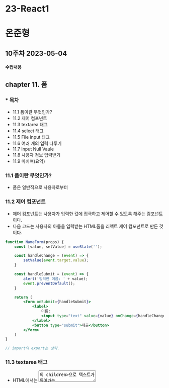 # 23-React1
# 온준형
## 10주차 2023-05-04  
#### 수업내용  

## chapter 11. 폼  

### * 목차
* 11.1 폼이란 무엇인가?  
* 11.2 제어 컴포넌트  
* 11.3 textarea 태그  
* 11.4 select 태그    
* 11.5 File input 태크    
* 11.6 여러 개의 입력 다루기  
* 11.7 Input Null Vaule  
* 11.8 사용자 정보 입력받기  
* 11.9 마치며(요약)  


### 11.1 폼이란 무엇인가?  
* 폼은 일반적으로 사용자로부터 

### 11.2 제어 컴포넌트  
* 제어 컴포넌트는 사용자가 입력한 값에 접극하고 제어할 수 있도록 해주는 컴포넌트이다.  
* 다음 코드는 사용자의 아름을 입력받는 HTML폼을 리액트 제어 컴포넌트로 만든 것이다.  

```jsx
function NameForm(props) {
    const [value, setValue] = useState('');

    const handleChange = (event) => {
        setValue(event.target.value);
    }

    const handleSubmit = (event) => {
        alert('입력한 이름: ' + value);
        event.preventDefault();
    }

    return (
        <form onSubmit={handleSubmit}>
            <label>
                이름:
                <input type="text" value={value} onChange={handleChange} />
            </label>
            <button type="submit">제출</button>
        </form>
    )
}

// import와 export는 생략.
```  

### 11.3 textarea 태그  
* HTML에서는 <textarea>의 children>으로 텍스트가 들어가는 형태이다.  
```html
<textarea>
    안녕하세요, 여기에 이렇게 텍스트가 들어가게 됩니다.    
</textarea>   
```  

* 리액트에서는 state를 통해 태그의 value라는 attribute를 변경하여 텍스트를 표시한다.
```jsx
function RequestForm(props) {
    const [value, setValue] = useState('요청사항을 입력하세요.');

    const handleChange = (event) => {
        setValue(event.target.value);
    }

    const handleSubmit = (event) => {
        alert('입력한 요청사항: ' + value);
        event.preventDefault();
    }

    return (
        <form onSubmit={handleSubmit}>
            <label>
                요청사항:
                <textarea value ={value} onChange={handleChange} />
            </label>
            <button type="submit">제출</button>
        </form>
    )
}
    
// import와 export는 생략.    
```  
    
### 11.4 select 태그      
* select태그도 textarea와 동일하다.
* 아래 HTML과 jsx의 2개 코드를 참고.    
```html
<select>
    <option value="apple">사과</option>
    <option value="banana">바나나</option>
    <option selected value="grape">포도</option>
    <option value="watermelon">수박</option>
</select>    
```
    
```jsx
function FruitSelect(props) {
    const [value, setValue] = useState('grape');

    const handleChange = (event) => {
        setValue(event.target.value);
    }

    const handleSubmit = (event) => {
        alert('선택한 과일: ' + value);
        event.preventDefault();
    }

    return (
        <form onSubmit={handleSubmit}>
            <label>
                과일을 선택하세요:
                <select value = {value} onChange={handleChange}>
                    <option value="apple">사과</option>
                    <option value="banana">바나나</option>
                    <option selected value="grape">포도</option>
                    <option value="watermelon">수박</option>
                </select>
            </label>
            <button type="submit">제출</button>
        </form>
    )
}
    
// import와 export는 생략.      
```
    
    
### 11.5 File input 태그  
* File input 태그는 그 값이 읽기 전용이기 때문에 리액트에서는 비제어 컴포넌트가 된다.  
    
### 11.6 여러 개의 입력 다루기    
```jsx
function Reservation(props) {
    const [handBreakfast, setHaveBreakfast] = useState('true');
    const [numberOfGuest, setNumberOfGuest] = useState('2');

    const handleSubmit = (event) => {
        alert('아침식사 여부:  ${haveBreakfast}, 방문객 수:${numberOfGuest}');
        event.preventDefault();
    }

    return (
        <form onSubmit={handleSubmit}>
            <label>
                아침식사 여부:
                <input type="checkbox"
                checked = {handBreakfast}
                onChange={(event) => {
                    setHaveBreakfast(event.target.checked)
                }} />
            </label>
            <br />
            <label>
                방문객 수:
                <input type="number"
                value = {numberOfGuest}
                onChange={(event) => {
                    setNumberOfGuest(event.target.checked)
                }} />
            </label>
            <button type="submit">제출</button>
        </form>
    )
}
    
// import와 export는 생략.       
```     
#### SignUp.jsx 코드  
```jsx
import React, { useState } from "react";

function SignUp(props) {
    const [name, setName] = useState("");
    const [gender, setGender] = useState("남자");

    const handleChangeName = (event) => {
        setName(event.target.value);
    };

    const handleChangeGender = (event) => {
        setGender(event.target.value);
    };

    const handleSubmit = (event) => {
        alert(`이름: ${name}, 성별: ${gender}`);
        event.preventDefault();
    };

    return (
        <form onSubmit={handleSubmit}>
            <label>
                이름:
                <input type="text" value={name} onChange={handleChangeName} />
            </label>
            <br />
            <label>
                성별:
                <select value={gender} onChange={handleChangeGender}>
                    <option value="남자">남자</option>
                    <option value="여자">여자</option>
                </select>
            </label>
            <button type="submit">제출</button>
        </form>
    );
}

export default SignUp;    
```
#### index.js 수정  
```js
import React from 'react';
import ReactDOM from 'react-dom/client';
import './index.css';
import App from './App';
import reportWebVitals from './reportWebVitals';

import Library from './chapter_03/Library';
import Clock from './chapter04/clock';
import CommentList from './chapter_05/CommentList';
import Accommodate from './chapter_07/Accommodate';
import ConfirmButton from './chapter_08/ConfirmButton';
import LandingPage from './chapter_09/LandingPage';
import Toolbar from './chapter_09/Toolbar';
import AttendanceBook from './chapter_10/AttendanceBook';
import SignUp from './chapter_11/SignUp';

  const root = ReactDOM.createRoot(document.getElementById('root'));
  root.render(
    <React.StrictMode>
      {/* <Clock /> */}
      {/*<CommentList> */}
      {/* <Notification /> */}
      {/* <Accommodate /> */}
      {/* <ConfirmButton /> */}
      {/* <Toolbar /> */}
      {/* <LandingPage /> */}
      {/* <AttendanceBook/> */}
      <SignUp />                    // 수정 위치
    </React.StrictMode>,
    // document.getElementById('root')
  );    
```    
### 11.7 Input Null Vaule  
    
### 11.8 사용자 정보 입력받기  
    

## chapter 10. 리스트와 키  

### * 목차
* 10.1 리스트와 키란 무엇인가?  
* 10.2 여러 개의 컴포넌트 렌더링하기  
* 10.3 클릭 이벤트 처리하기  
* 10.4 리스트와 키란 무엇인가?  
* 10.5 출력부 출력하기  
* 10.6 마치며(요약)  


### 10.1 키란 무엇인가?   
* 리스트는 자바스크립트의 변수나 객체를 하나의 변수로 묶어 놓은 배열과 같은 것이다.  
* 키는 각 객체나 아이템을 구분할 수 있는 고유한 값을 의미한다.  
* 리액트에서는 배열과키를 사용하는 반복되는 다수의 엘리먼트를 쉽게 렌더링할 수 있다.  

### 10.2  컴포넌트 렌더링하기  
* 예시로 Airbnb의 화면처럼 같은 컴포넌트를 화면에 반복적으로 나타내야 할 경우 배열에 들어있는 엘리먼트를 map()함수를 이용하여 렌더링한다.  

* 다음은 numbers 배열에 들어있는 각각의 요소를 map()을 이용하여 하나씩 추출하여, 2를 곱한 후 doubled라는 배열에 다시 넣는 코드이다.  
```jsx
const doubled = numbers.map((number) => number = 2);
```  
* 밑의 코드는 리액트에서 map()함수를 사용한 예제이다.  
```jsx
const numbers = [1, 2, 3, 4, 5];
const listItems = numbers.map((number) => 
    <li>{number}</li>
);
```  

* 이 코드는 numbers의 요소에 2를 곱하는 대신 <li> 태그를 결합해서 리턴하고 있다.
* 리턴된 listLtems는 <ul>태그와 결합하여 렌더링된다.  

```jsx
ReactDOM.render(
  <ul>
      <li>{1}</li>
      <li>{2}</li>
      <li>{3}</li>
      <li>{4}</li>
      <li>{5}</li>
  </ul>
  document.getElementById('root')    
);
```  

10.3 기본적인 리스트 컴포넌트

```jsx
import React from "react";

function NumberList(props) {
    const { numbers } = props;

    const listItem = numbers.map((number) =>
        <li>{number}</li>)
    };

    return (
        <ul>{listItems}</ul>
    )
}

const numbers = [1, 2, 3, 4, 5];
ReactDOM.render(
    <NumberList numbers = {numbers} />,
    document.getElementById('root')
);    

// import와 export는 생략.
```    

* 이 코드를 실행하면 "리스트 아이템에 무조건 키가 있어야 한다"는 경고 문구가 나온다.  
* 경고 문구가 나오는 이유는 각각의 아이템에 key props가 없기 때문이다.  

### 10.4 리스트의 키에 대해 알아보기
* 리스트에서의 키는 "리슽에서 아이템을 구별하기 위한 고유한 문자열"이다.  
* 이 키는 리스트에서 어떤 아이템이 변경, 추가 또는 제거되었는지 구분하기 위해 사용한다.  
* 키는 같은 리스트에 있는 엘리먼트 사이에서만 고유한 값이면 된다.


### 10.5 출석부 출력하기(실습)  
* src/chapter_10 폴더를 만든다.
* AttendanceBook.jsx라는 이름의 함수형 컴포넌트를 만든다.  
* 앱을 실행하여 정상 종작을 확인한다.  
* 오류 메시지를 확인하고 나서 앞서 확인핸 key props에 관한 오류이다.  
* 다음과 같은 각 학생 객체에 고유한 값을 가진 id를 추가해주고, map()함수의 엘리먼트에 key={student.id}를 넣어준다.  

#### 아래 코드는 키값으로 숫자의 값을 사용한 것이다.(키 값이 중복되기 때문에 경고 메시지가 출력된다.)
```jsx
const numbers = [1, 2, 3, 4, 5];
const listItems = numbers.map((number) => 
    <li key = {number.toString()}>
    {number}
    </li>
    );
```  

#### 키 값으로 id를 사용하는 방식도 있다
* id의 의미 자체가 고유한 값이라 키 값으로 사용하기에 적합하다.
```jsx
const todoItems = todos.map((todo) =>
    <li key={todo.id}>
        {todo.text}
    </li>
);
```

#### AttendanceBook.jsx 코드    
```jsx
import React from "react";

const students = [
    {
        id: 1,
        name: "Inje",
    },
    {
        id: 2,
        name: "Steve",
    },
    {
        id: 3,
        name: "Bill",
    },
    {
        id: 4,
        name: "Jeff",
    },
];

function AttendanceBook(props) {
    return (
        <ul>
            {students.map((student, index) => {
                return <li key={student.id}>{student.name}</li>;
            })}
        </ul>
    );
}

export default AttendanceBook;    
```  
        
#### index.js 수정
```js
import React from 'react';
import ReactDOM from 'react-dom/client';
import './index.css';
import App from './App';
import reportWebVitals from './reportWebVitals';

import Library from './chapter_03/Library';
import Clock from './chapter04/clock';
import CommentList from './chapter_05/CommentList';
import Accommodate from './chapter_07/Accommodate';
import ConfirmButton from './chapter_08/ConfirmButton';

setInterval(() => {
  const root = ReactDOM.createRoot(document.getElementById('root'));
  root.render(
    <React.StrictMode>
      {/* <Clock /> */}
      {/*<CommentList> */}
      {/* <Notification /> */}
      {/* <Accommodate /> */}
      {/*<ConfirmButton /> */}
      <AttendanceBook>    // 수정 위치
    </React.StrictMode>,
    document.getElementById('root')
  );
}, 1000);       
```     
        
### 10.6 마치며(요약)  

#### * 리스트    
##### * 같은 아이템을 순서대로 모아놓은 것  

#### * 키  
##### * 각 객체나 아이템을 구분할 수 있는 고유한 값  

#### * 여러 개의 컴포넌트 렌더링  
##### 자바스크립트 배열의 map() 함수를 사용  
    ■ 배열에 들어있는 각 변수에 어떤 처리를 한 뒤 결과(엘리먼트)를 배열로 만들어서 리턴함  
    ■ map() 함수 안에 있는 엘리먼트는 꼭 키가 필요함  

#### 리스트와 키  
##### 리스트에서 아이템을 구분하기 위한 고유한 문자열  
##### 리스트에서 어떤 아이템을 변경, 추가 또는 제거되었는지 구분하기 위해 사용  
##### 리액트에서는 키의 값은 같은 리스트에 있는 엘리먼트 사이에서만 고유한 값이면 됨  

#### 다양한 키값의 사용법  
##### 숫자 값을 사용  
    ■ 배열에 중복된 숫자가 들어있다면 키값도 중복되기 때문에 고유해야 한다는 키값의 조건이 충족되지 않음  
    
##### id를 사용
    ■ id의 의미 자체가 고유한 값이므로 키값으로 사용하기 적합함  
    ■ id가 있는 경우에는 보통 id 값을 키값으로 사용  

##### 인덱스를 사용  
    ■ 배열에서 아이템의 순서가 바뀔 수 있는 경우에는 키값으로 인덱스를 사용하는 것을 권장하지 않음  
    ■ 리액트에서는 키를 명시적으로 넣어 주지 않으면 기본적으로 이 인덱스 값을 키값으로 사용
    
## 9주차 2023-04-27  
#### 수업내용  

## chapter 8. 이벤트 핸들링  

### * 목차
* 8.1 이벤트 처리하기  
* 8.2 Arguments 전달하기  
* 8.3 클릭 이벤트 처리하기  
* 8.4 마치며(요약)  

### 8.1 이벤트 처리하기  

* DOM에서 클릭 이벤트를 처리하는 예제 코드.
```jsx
<button onClick="activate()">
    Activate
</button>  
```  

* React에서 클릭 이벤트 처리하는 예제 코드.
```jsx
<button onClick={activate}>
    Activate
</button>    
```  

### * 둘의 차이점은?  
#### 1) 이벤트 이름이 onclick에서 onClick으로 변경.(Camel case)
#### 2) 전달하려는 함수는 문자열에서 함수 그대로 전달.  

* 이벤트가 발생했을 때 해당 이벤트를 처리하는 함수를 "이벤트 핸들러(Event Handler)"라고 한다.  
* 또는 이벤트가 발생하는 것을 계속 듣고 있다는 의미로 "이벤트 리스너(Event Listener)"라고 부르기도 한다.  

* <b>이벤트 핸들러 추가하는 방법은?</b>  
  
* 버튼은 클릭하면 이벤트 핸들러 함수인 handleClick()함수를 호출하도록 되어있다.  
* bind를 사용하지 않으면 this.handleClick은 글로벌 스코프에서 호출되며, undefined으로 사용할 수 없기 때문이다.  
* bind를 사용하지 않으려면 화살표 함수를 사용하는 방법도 있다.  
* 화살표 함수를 쓸 때는 몇 가지 제한점이 있고 모든 상황에 사용할 수는 없다.
 
#### * 하지만 클래스 컴포넌트는 이제 거의 사용하지 않기 때문에 참고만 하면 된다.

```jsx
class Toggle extends React.Component {
    constructor(props) {
        super(props);

        this.state = {isToggleOn: true};
        // callback에서 'this'를 사용하기 위해서는 바인딩을 필수적으로 해줘야 한다.
        this.handleClick = this.handleClick.bind(this);
    }

    handleClick() {
        this.setState(prevState => ({
            isToggleOn: !prevState.isToggleOn
        }));
    }

    render() {
        return (
            <button onClick={this.handleClick}>
            {this.state.isToggleOn ? '켜짐' : '꺼짐'} // 삼항 연산자를 사용한다.
            </button>
        );
    }
}

// import와 export는 생략.
```  

* 클래스형을 함수형으로 바꾸면 다음 코드와 같다.  
* 함수형에서 이벤트 핸들러를 정의하는 방법은 두 가지인데 두 번째 방법을 많이 사용한다.  
* 함수형에서는 this를 사용하지 않고, onClick에서 바로 HandleClick을 넘기면 된다.  
```jsx
import { useState } from "react";

function Toggle(props) {
    const [isToggleOn, setIsToggleOn] = useState(true);

    // 방법 1. 함수 안에 함수로 정의
    function handleClick() {
        setIsToggleOn((isToggleOn) => !isToggleOn);
    }

    // 방법 2. arrow function을 사용하여 정의
    const handleClick = () => { //const handleClick은 객체를 저장하는 곳
        setIsToggleOn((isToggleOn) => !isToggleOn);
    }

    return (
        <button onClick={handleClick}>
            {isToggleOn ? '켜짐' : '꺼짐'} // 삼항 연산자를 사용한다.
        </button>
    );        
}

// import와 export는 생략.
```  

### 8.2 Argunments 전달하기    
* case를 쓸 때는 카멜 케이스를 많이 쓰기도 하고 스네이크 case는 언더바를 사용하고, 캐밥 case는 하이픈(-)을 사용한다.  

* 함수를 전달할 때는 파라미터(Parameter) 혹은 매개변수, 함수를 사용할 때는 <b>Argument 혹은 인자</b>라고 부른다.   
* 이벤트 핸들러에 매개변수를 전달해야 하는 경우도 많다.  

```
function foobar(x, y) { 괄호 안에 들어가는 x, y(것)를 매개변수 혹은 파라미터라고 부른다. }
```  

```jsx
<button onClick={(Event) => this.deleteItem(id, event)}>삭제하기</button>
<button onClick={this.deleteItem.bind(this, id)}>삭제하기</button>
// 이벤트를 나타낼 때는 (event)를 사용하거나 (e)중 아무거나 사용한다.  
// 하지만 키워드를 사용하면 불편하기도 하고 안 좋기 때문에 지양한다.  
```
* 위의 코드는 모두 동일한 역할을 하지만 첫 번째는 화살표 함수를, 두 번째는 bind를 사용했다.  
* event라는 매개변수는 리액트의 이벤트 객체를 의미한다.  
* 두 방법 모두 첫 번째 매개변수는 id이고 두 번째 매개변수로 event가 전달된다.  
* 첫 번째 코드는 명시적으로 event를 매개변수로 넣어주었고,  두 번째 코드는 id 이후 두 번째 매개변수로 event가 자동 전달된다.  
(이 방법은 클래스 형에서 사용하는 방법이다.)  

* 함수형 컴포넌트에서 이벤트 핸들러에 매개변수를 전달할 때는 아래 코드와 같이 쓴다.
``` jsx
function MyButton(props) {
    const handleDelete = (id, event) => {
        console.log(id, event.target);
    };

    return (
        <button onClick={(event) => handleDelete(1, event)}>삭제하기</button>
    );
}
```

### 8.3 클릭 이벤트 처리하기 (실습)
1. ConfirmButton 컴포넌트 만들기.  
2. 클래스 필드 문법 하기.  
3. 함수 컴포넌트로 변경하기.  

#### * ConfirmButton 컴포넌트 만들기.  
```jsx
import React, { useState } from "react";

function ConfirmButton(props) {
    const [isConfirmed, setIsConfirmed] = useState(false);

    const handleConfirm = () => {
        setIsConfirmed((prevIsConfirmed) => !prevIsConfirmed);
    };

    return (
        <button onClick={handleConfirm} disabled={isConfirmed}>
            {isConfirmed ? "확인됨" : "확인하기"}  //삼항 연산자를 사용함
        </button>
    );
}

export default ConfirmButton;
```  
  
#### * ConfirmButton index.js 코드 수정하기
```js
import React from 'react';
import ReactDOM from 'react-dom/client';
import './index.css';
import App from './App';
import reportWebVitals from './reportWebVitals';

import Library from './chapter_03/Library';
import Clock from './chapter04/clock';
import CommentList from './chapter_05/CommentList';
import Accommodate from './chapter_07/Accommodate';
import ConfirmButton from './chapter_08/ConfirmButton';

setInterval(() => {
  const root = ReactDOM.createRoot(document.getElementById('root'));
  root.render(
    <React.StrictMode>
      {/* <Clock /> */}
      {/*<CommentList> */}
      {/* <Notification /> */}
      {/* <Accommodate /> */}
      <ConfirmButton />            // 수정 위치
    </React.StrictMode>,
    document.getElementById('root')
  );
}, 1000);
```

### 8.4 요약  

#### * 이벤트란?  
* 사용자가 버튼을 클릭하는 등의 사건을 의미  

#### * 이벤트 처리하기  
##### * DOM의 이벤트  
* 이벤트의 이름을 모두 소문자로 표기  
* 이벤트를 처리할 함수를 문자열로 전달   
##### * 리액트의 이벤트  
* 이벤트의 이름을 모두 카멜 표기법로 표기  
* 이벤트를 처리할 함수를 문자열로 전달  
##### * 이벤트 핸들러  
* 이벤트가 발생했을 때 해당 이벤트를 처리하는 함수  
* 이벤트 리스너라고 부르기도 함  
* 클래스 컴포넌트  
    ■ 클래스의 함수로 정의하고 생성자에서 바인딩해서 사용  
    ■ 클래스 필드 문법도 사용 가능  
* 함수 컴포넌트  
    ■ 함수 안에 함수로 정의하거나 arrow function을 사용하여 정의  

## chapter.9 조건부 렌더링

### 9.1 조건부 렌더링이란?  
* 여기서 조건이란 우리가 알고 있는 조건문의 조건인다.
```jsx
function Greeting(props) {
    const isLoggedIn = props.isLoggedIn;
    if (isLoggedIn) {
        return <UserGreeting />
    }
    return <GuestGreeting />
}

// import와 export는 생략.
```  
* props로 전달 받은 isLoggedIn이 true이면 <UserGreeting />을, false면 <GuestGreeting />을 return한다.  
* 이와 같은 렌더링을 조건부 렌더링이라고 한다.  

### 9.2 엘리먼트 변수  
* 렌더링해야 할 컴포넌트를 변수처럼 사용하는 방법이 엘리먼트 변수이다.  
* state에 따라 button 변수에 컴포넌트의 객체를 저장하여 return문에서 사용하고 있다.  
```jsx
let button;
if (isLoggedIn) {
    button = <LogoutButton onClick={handleLogoutClick} />;
} else {
    button = <LoginButton onClick={handleLoginClick} />;
}

return (
    <div>
        <Greeting isLoggedIn={isLoggedIn} />
        {button}
    </div>
    )    
```  

### 9.3 인라인 조건  
* 필요한 곳에 조건문을 직접 넣어 사용하는 방법  

#### 1. 인라인 if  
* if문을 직접 사용하지 않고, 동일한 효과를 내기 위해 && 논리 연산자를 사용한다.  
* &&는 and 연산자로 모든 조건이 참일때만 참이 된다.  
* 첫 번째 조건이 거짓이면 두 번째 조건은 판단할 필요가 없다.
* 아래 코드를 참고.(단축평가)  
```jsx
true && expression -> expression
false && expression -> false
```  

* 판단만 하지 않는 것이고 결과 값은 그대로 리턴된다.

#### 2. 인라인 if-else  
* 삼항 연산자를 사용한다.  
* 문자열이나 엘리먼트를 넣어서 사용할 수도 있다.  
```
조건문 ? 참일 경우 : 거짓일 경우  
```  

* 아래 코드를 참고
```jsx
function UserStatus(props) {
    returns (
        <div>
            이 사용자는 현재 <b>{props.isLoggedIn ? '로그인' : '로그인하지 않은'</b>
            상태입니다.
        </div>
    )
}
```  

```jsx
<div>
    <Greeting isLoggedIn={isLoggedIn} />
    {isLoggedIn
        ? <LogoutButton onClick={handleLogoutClick} />
        ? <LoginButton onClick={handleLoginClick} />
    }
</div>
```  

### 9.4 컴포넌트 렌더링 막기  
* 컴포넌트를 렌더링하고 싶지 않을 때에는 null을 리턴한다.  

```jsx
function WarringBanner(props) {
    if (!props.warring) {
        return null;
    }

    return (
        <div>경고!</div>
    )
}

결과 값을 더 쉽게 보려면 위쪽 return과 아래쪽 return을 바꿔주면 된다.
```  

### 9.5 로그인 여부를 나타내는 툴바 만들기(실습)  

#### * Toolbar.jsx 코드  

```jsx

import React from "react";

const styles = {
    wrapper: {
        padding: 16,
        display: "flex",
        flexDirection: "row",
        borderBottom: "1px solid grey",
    },
    greeting: {
        marginRight: 8,
    },
};

function Toolbar(props) {
    const { isLoggedIn, onClickLogin, onClickLogout } = props;

    return (
        <div style={styles.wrapper}>
            {isLoggedIn && <span style={styles.greeting}>환영합니다!</span>}

            {isLoggedIn ? (
                <button onClick={onClickLogout}>로그아웃</button>
            ) : (
                <button onClick={onClickLogin}>로그인</button>
            )}
        </div>
    );
}

export default Toolbar;
```  

#### * LandingPage.jsx 코드  

```jsx
import React, { useState } from "react";
import Toolbar from "./Toolbar";

function LandingPage(props) {
    const [isLoggedIn, setIsLoggedIn] = useState(false);

    const onClickLogin = () => {
        setIsLoggedIn(true);
    };

    const onClickLogout = () => {
        setIsLoggedIn(false);
    };

    return (
        <div>
            <Toolbar
                isLoggedIn={isLoggedIn}
                onClickLogin={onClickLogin}
                onClickLogout={onClickLogout}
            />
            <div style={{ padding: 16 }}>소플과 함께하는 리액트 공부!</div>
        </div>
    );
}

export default LandingPage;
```   

#### * index.js 코드  

```js
import React from 'react';
import ReactDOM from 'react-dom/client';
import './index.css';
import App from './App';
import reportWebVitals from './reportWebVitals';

import Library from './chapter_03/Library';
import Clock from './chapter04/clock';
import CommentList from './chapter_05/CommentList';
import Accommodate from './chapter_07/Accommodate';
import ConfirmButton from './chapter_08/ConfirmButton';
import Toolbar from './chapter_09/Toolbar';
import LandingPage from './chapter_09/LandingPage';


setInterval(() => {
  const root = ReactDOM.createRoot(document.getElementById('root'));
  root.render(
    <React.StrictMode>
      {/* <Clock /> */}
      {/*<CommentList> */}
      {/* <Notification /> */}
      {/* <Accommodate /> */}
      {/* <ConfirmButton /> */}
      {/* <Toolbar /> */}
      <LandingPage />    // 수정 위치
    </React.StrictMode>,
    document.getElementById('root')
  );
}, 1000);
```  

### 9.6 마치며(요약)  

#### * 조건부 렌더링    
* 조건에 따라 렌더링의 결과가 달라지도록 하는 것  

#### * 엘리먼트 변수  
* 리액트 엘리먼트를 변수처럼 저장해서 사용하는 방법  

#### * 인라인 조건  
##### 조건문을 코드 안에 집어넣는 것  
##### 인라인 if  
    ■ if문을 필요한 곳에 직접 집어넣어서 사용하는 방법  
    ■ 논리 연산자 &&를 사용(AND 연산)  
    ■ 앞에 나오는 조건문이 true일 경우에만 뒤에 나오는 엘리먼트를 렌더링    

##### 인라인 if-Else  
    ■ if-Else문을 필요한 곳에 직접 집어넣어서 사용하는 방법  
    ■ 삼항 연산자 ?를 사용  
    ■ 앞에 나오는 조건문이 true면 첫 번째 항목을 리턴(return), false면 두 번째 항목을 리턴(return)  
    ■ 조건에 따라 각기 다른 엘리먼트를 렌더링하고 싶을 때 사용  
    
#### * 컴포넌트 렌더링 막기  
##### 리액트에서는 nill을 리턴하면 렌더링되지 않음  
##### 특정 컴포넌트를 렌더링하고 싶지 않을 경우 null을 리턴하면 됨  

  
## 8주차 2023-04-20  
#### 중간고사  
  
  
  
## 7주차 2023-04-13  
#### 수업내용  

### 6.4 요약
    
### ※ State란?  

* 리액트 컴포넌트의 변경 가능한 데이터.   
* 컴포넌트를 개발하는 개발자가 직접 정의해서 사용한다.  
* state가 변경될 경우 컴포넌트가 재랜더링 된다.  
* 랜더링아나 데이터 흐름에 사용되는 값만 state에 다시 사용한다.   

### ※ State의 특징  
* 자바스크립트 객체 형태로 존재한다.  
* 직접적인 변경이 불가능하다.  
* 클래스 컴포넌트  
   ■ 생성자에서 모든 state를 한 번에 정의한다.  
   ■ state를 변경하고자 할 때에는 꼭 setState()함수를 사용해야 한다.  
* 함수 컴포넌트    
   ■ useState()훅을 사용하여 각각의 state를 정의한다.  
   ■ 각 state별로 주어지는 set함수를 사용하여 state 값을 변경한다.  

## chapter 7. Hook(훅)  

### 7.1 훅이란 무엇인가?  
* 클래스형 컴포넌트에서는 생성자에서 state를 정의하고, setState()함수를 통해 state를 업데이트한다.  
* 예전에 사용하던 함수형 컴포넌트는 별도로 state를 정의하거나, 컴포넌트의 생명주기에 맞춰서 어떤 코드가 실행되도록 할 수 없었다.  
* 함수형 컴포헌트에서도 state나 생명주기 함수의 기능을 사용하게 해주기 위해 추가된 기능이 바로 Hook(훅)이다.  
* 함수형 컴포넌트도 훅을 사용하여 클래스형 컴포넌트의 기능을 모두 동일하게 구현할 수 있게 되었다.  
* Hook이란 'state와 생명주기 기능에 갈고리를 걸어 원하는 시점에 정해진 함수를 실행되도록 만든 함수'를 의미한다.  
* 훅의 이름은 모두 'use'를 반드시 사용하는 것이 좋다.  
* 사용자 정의 훅(custom hook)을 만들 수 있으며, 이 경우에 이름은 자유롭게 할 수 있으나 'use'로 시작하는 것을 권장한다. 

### 7.2 useState  
* useState는 함수형 컴포넌트에서 state를 사용하기 위한 hook이다.  
* 다음 예제는 버튼을 클릭할 때마다 카운트가 증가하는 함수형 컴포넌트이다.  
* 증가를 시킬 수 있지만 증가할 때마다 재 렌더링은 일어나지 않는다.  
* 이럴 때 state를 사용해야 하지만 함수형에는 없기 때문에 useState()를 사용한다.

```jsx
import React, { useState } from "react";

function Counter(props) {
    var count = 0;

    return (
        <div>
            <p>총 {count}번 클릭했습니다.</p>
            <button onClick={() => count++}
                클릭
            </button>
        </div>    
    );
}
```  

* useState()함수의 사용법은 아래와 같다.  
```
const [변수명, set변수명] = useState(초깃값);
```
* 첫번째 항목은 state의 이름(변수명)이고, 두 번째 항목은 state의 set함수이다.  
* 즉 state를 업데이트 하는 함수이다.  
* 함수를 호출할 때 state의 초기값을 설정한다.  
* 함수의 리턴 값은 배열의 형태이다.  
```jsx
import React, { useState } from "react";

function Counter(props) {
    const [count, setCount] = useState(0);

    return (
        <div>
            <p>총 {count}번 클릭했습니다.</p>
            <button onClick={() => setCount + 1}>
                클릭
            </button>
        </div>    
    );
}
```  

### 7.3 useEffect
* useState와 함께 가장 많이 사용하는 Hook(훅)이다.  
* 이 함수는 사이드 이펙트를 수행하기 위한 것이다.  
* 영어로 side effect는 부작용을 의미한다.  
* 일반적으로 프로그래밍에서 사이드 이펙트는 <b>'개발자가 의도하지 않은 코드가 실행되면서 버그가 발생하는 것'</b>을 말한다.  
* 하지만 리액트에서는 효과 또는 영향을 뜻하는 effect의 의미에 가깝다고 볼 수 있다.  
* 예를 들면 서버에서 데이터를 받아오거나 수동으로 DOM을 변경하는 등의 작업을 의미한다.  
* 이 작업을 이펙트라고 부르는 이유는 이 작업들이 다른 컴포넌트에 영향을 미칠 수 있고, <b>렌더링 중에는 작업이 완료될 수 없기 때문이다.</b>
* 렌더링이 끝난 이후에 실행되어야 하는 작업들이다.
* <b>클래스 컴포넌트의 생명주기 함수와 같은 기능을 하나로 통합한 기능을 제공한다.</b>
* 저자는 useEffect가 side effect가 아니라 effect에 가깝다고 설명하고 있지만, 이건 부작용의 의미를 잘못 해석해서 생긴 오해이다.
* <b>오해가 생긴 이유는 부작용의 부를 不로 생각했기 때문이다.</b>
* side effect는 부작용(副作用)으로 <b>'원래의 용도 혹은 목적의 효과 외에, 부수적으로 다른 효과가 있는 것'을 뜻한다.</b>

* 결국 side effect는 렌더링 외에 실행해야 하는 부수적인 코드를 말한다.  
* 예를 들면 네트워크 리퀘스트, DOM 수동 조작, 로깅 등은 정리(clean-up)가 필요 없는 경우들이다.  

* useEffect()함수는 다음과 같이 사용한다.
* 첫번째 파라미터는 이펙트 함수가 들어가고, 두번째 파라미터는 의존성 배열이 들어간다.  
```
useEffect(이펙트 함수, 의존성 배열);
```
* 의존성 배열은 이펙트가 의존하고 있는 배열로, 배역 안에 있는 변수 중에 하나라도 값이 변경되었을 때 이펙트 함수가 실행된다.  
* 이펙트 함수는 처음 컴포넌트가 렌더링 된 이후, 그리고 재렌더링 이후에 실행된다.  
* 만약 이펙트 함수가 마운트와 언마운트 될 때만 한번씩 실행되게 하고 싶으면 빈 배열을 넣으면 된다.  
* 이 경우엔 props나 state에 있는 어떤 값에도 의존하지 않기 때문에 여러번 실행되지 않는다.  

* <b>의존성 배열을 생략하는 경우는 업데이트될 때마다 호출된다.</b>
```jsx
import React, { useState } from "react";

function Counter(props) {
    const [count, setCount] = useState(0);

    //componentDidMount, componentDidUpdate와 비슷하게 작동합니다.
    useEffect(() => {
        // 브라우저 API를 사용해서 document의 title을 업데이트 합니다.
        document.title = '총 ${count}번 클릭했습니다.';
    });

    return (
        <div>
            <p>총 {count}번 클릭했습니다.</p>
            <button onClick={() => setCount + 1}>
                클릭
            </button>
        </div>    
    );
}

여기서는 배열 없이 useEffect를 사용했기 때문에 DOM이 변경된 이후에 해당 이펙트 함수를 실행하라는 의미입니다.
```  

* componentWillUnmount()와 동일한 기능은 어떻게 구현하는지 알아보자!
```jsx
import React, { useState } from "react";

function UserStatusWithCounter(props) {
    const [count, setCount] = useState(0);
    useEffect(() => {
    document.title = `총 ${count}번 클릭했습니다.`;
    });

    const [isOnline, setIsOnline] = useState(null);
    useEffect(() => {
        ServerAPI.subscribeUserStatus(props.user.id, handleStatusChange);
        return () => {
            ServerAPI.unsubscribeUserStatus(props.user.id, handleStatusChange);
        };
    });

    function handleStatusChange(status) {
        setIsOnline(status.isOnline);
    }
};  

useEffect()에서 리턴하는 함수는 컴포넌트가 마운트 해제될 때 호출된다.  
```  
  
* 정리해보면 다음과 같다.   
 
```jsx
useEffect(() => {
  // 컴포넌트가 마운트 된 이후,  
  // 의존성 배열에 있는 변수들 중 하나라도 값이 변경되었을 때 실행된다.  
  // 의존성 배열에 빈 배열을 넣으면 마운트와 언마운트시에 단 한 번씩만 실행된다.  
  // 의존성 배열 생략 시 컨포넌트 업데이트 시마다 실행된다.  
  ...
  
  return() => {
    // 컴포넌트가 마운트 해제되기 전에 실행된다.
    ...
    }
  }, [의존성 변수1, 의존성 변수2...]);  
```  

### 7.4 useMemo  
* useMemo()훅은 Memoizde value를 리턴하는 훅이다.  
* 이전 계산값을 갖고 있기 때문에 연산량이 많은 작업의 반복을 피할 수 있다.  
* 이 훅은 렌더링이 일어나는 동안 실행된다. 
* 다음 코드와 같이 의존성 배열을 넣지 않을 경우, 렌더링이 일어날 때까지 매번 함수가 실행된다.  
* 예를 들면 useEffect에서 실행되어야 할 사이드 이펙트 같은 것이다.  
```jsx
const memoizedValue = useMemo(
    () => {
        //연산량이 높은 작업을 수행하여 결과를 반환
        return computeExpensiveValue(의존성 변수1, 의존성 변수2);
    },
    [의존성 변수1, 의존성 변수2]
);
```

#### * 메모이제이션(memoization)은 컴퓨터 프로그램이 동일한 계산을 반복해야 할 때, 이전에 계산한 값을 메모리에 저장함으로써 동일한 계산의 반복수행을 제거하여 프로그램 실행 속도를 빠르게 하는 기술이다.    
#### * 동적 계획법의 핵심이 되는 기술이다.

* 다음 코드와 같이 의존성 배열을 넣지 않을 경우, 렌더링이 일어날 때마다 매번 함수가 실행된다.
* 따라서 의존성 배열을 넣지 않는 것은 의미가 없다.  
* 만약 빈 배열을 넣게 되면 컴포넌트 마운트 시에만 함수가 실행된다.
```jsx
const memoizedValue = useMemo(
    () => computeExpensiveValue(a, b)
);
```

### 7.5 useCallback  

* useCallback()훅은 useMemmo()와 유사한 역할을 한다.  
### * 차이점은 값이 아닌 함수로 반환한다는 점이다.  
* 의존성 배열을 파라미터로 받는 것은 useMemo와 동일하다.  
* 파라미터로 받은 함수를 콜백(callback)이라고 부른다.  
* useMemo와 마찬가지로 의존성 배열 중 하나라도 변경되면 콜백함수를 반환한다.  
```jsx
const memoizedCallback = useCallback(
    () => {
        dosomething(의존성 변수1, 의존성 변수2);
    },
    [의존성 변수1, 의존성 변수2]
);
```  

### 7.6 useRef  
* useRef() 훅은 레퍼런스를 사용하기 위한 훅이다.  
* 레퍼런스란 <b>특정 컴포넌트에 접근할 수 있는 객체를 의미한다.</b>    
* useRef()훅은 바로 이 레퍼런스 객체를 반환한다.  
* 레퍼런스 객체에는 .current라는 속성이 있는데, 이것을 현재 참조하고 있는 엘리먼트를 의미한다.   
```
const refContainer = useRef(초깃값);
```  
* 이렇게 반환던 레퍼런스 객체는 컴포넌트의 라이프 타임 전체에 걸쳐서 유지된다.  
* 즉, 컴포넌트가 마운트 해제되기 전까지 계속 유지된다는 의미이다.  

  

### 7.7 훅의 규칙  
* <b>첫 번째 규칙은 무조건 최상의 레벨에서만 호출해야 한다는 것이다.</b>  
* 여기서 최상위는 컴포넌트의 최상위 레벨을 의미한다.  
* 따라서 반복문이나 조건문 또는 중첩된 함수들 안에서 훅을 호출하면 안 된다.  
* 이 규칙에 따라서 훅은 컴포넌트가 렌더링 될 때마다 같은 순서로 호출되어야 한다.  

* <b>두 번째 규칙은 리액트 함수형 컴포넌트에서만 훅을 호출해야만 한다는 것이다.</b>  
* 따라서 일반 자바스크립트 함수에서 훅을 호출하면 안 된다.  
* 훅은 리액트의 함수형 컴포넌트 아니면 직접 만든 커스텀 훅에서만 훅을 호출할 수 있다.  


### 7.8 나만의 훅 만들기  
* 필요하다면 직접 훅을 만들어 쓸 수도 있다. 이것을 커스텀 훅이라고 한다.  
1. 커스텀 훅을 만들어야 하는 상황  
아래 예제 UserStatus 컴포넌트는 isOnline이라는 state에 따라서 사용자의 상태가 온라인인지 아닌지를 텍스트로 보여주는 컴포넌트이다.  
```jsx
import React, { useState, useEffect } from "react";

function Userstatus(props) {

    const [isOnline, setIsOnline] = useState(null);


    useEffect(() => {
        function handleStatusChange(status) {
            setIsOnline(status.isOnline)
        }

        ServerAPI.subscribeUserStatus(props.user.id, handleStatusChange);
        return () => {
            ServerAPI.unsubscribeUserStatus(props.user.id, handleStatusChange);
        };
    });

    if (isOnline === null) {
        return '대기중...';
    }
    return isOnline ? '온라인' : '오프라인';
}  

```  

* 다음 예제는 연락처 목록을 제공하면서 사용자의 이름은 초록색으로 표시하는 UserListItem 컴포넌트이다.  
```jsx
import React, { useState, useEffect } from "react";

    function UserListItem(props) {
        const [isOnline, setIsOnline] = useState(null);

        useEffect(() => {
        function handleStatusChange(status) {
            setIsOnline(status.isOnline);
        }

        ServerAPI.subscribeUserStatus(props.user.id, handleStatusChange);
        return () => {
            ServerAPI.unsubscribeUserStatus(props.user.id, handleStatusChange);
        };
    });

    return (
        
    )...
    
// 앞의 코드와 useState()와 useEffect() 훅을 사용하는 부분이 동일하다.  
// 이렇게 state와 관련된 로직이 중복되는 경우에는 render props 또는 HOC(higher order components)를 사용한다.
```  

2. 커스텀 훅 추출하기  
* 2개의 자바스크립트 함수에서 하나의 로직을 공유하도록 하고 싶을 때 새로운 함수를 하나 만드는 방법을 사용한다.    
* 리액트 컴포넌트와 훅은 모두 함수이기 때문에 동일한 방법을 사용할 수 있다.  
* 이름을 use로 시작하고, 내부에서 다른 훅을 호출하는 자바스크립트 함수를 만들면 된다.  
* 아래 코드는 중복되는 로직을 useUserStatus()라는 커스텀 훅으로 추출해낸 것이다.

```jsx
import React, { useState, useEffect } from "react";

    function useUserStatus(props) {
        const [isOnline, setIsOnline] = useState(null);

        useEffect(() => {
        function handleStatusChange(status) {
            setIsOnline(status.isOnline);
        }

        ServerAPI.subscribeUserStatus(user.id, handleStatusChange);
        return () => {
            ServerAPI.unsubscribeUserStatus(user.id, handleStatusChange);
        };
    });

    return isOnline;
    }    


훅 함수도 export default를 사용해줘야 한다.
```  

* 한 가지 주의할 점은 일반 컴포넌트와 마찬가지로 <b>다른 훅을 호출하는 것은 무조건 커스텀 훅의 최상위 레벨에서만 해야 한다.</b>  
* 커스텀 훅은 일반 함수와 같다고 생각해도 된다.  
* 다만, 이름은 use로 시작하도록 한다는 것만 다르다. 

3. 커스텀 훅 사용하기  

* 먼저 작성했던 코드를 사용자 훅을 사용해서 수정하면 아래 코드와 같다.
```jsx
import React, { useState, useEffect } from "react";

function UserStatus(props) {
    const isOnline = useUserStatus(props.user.id);

    if (isOnline === null) {
        return '대기중...';
    }
    return isOnline ? '온라인' : '오프라인';
}

function UserListItem(props) {
    const isOnline = useUserStatus(props.user.id);

    return (
        <li style = {{ color: isOnline ? 'green' : 'black' }}>
        {props.user.name}
        </li>
    );
}
```  



* useCounter 코드 입력
```jsx
import React, { useState } from "react";

function useCounter(initialValue) {
    const [count, setCount] = useState(initialValue);

    const increaseCount = () => setCount((count) => count + 1);
    const decreaseCount = () => setCount((count) => Math.max(count - 1, 0));

    return [count, increaseCount, decreaseCount];
}

export default useCounter;
```  


* Accommodate 코드 입력
```jsx
import React, { useState, useEffect} from "react";
import useCounter from "./useCounter";

const MAX_CAPACITY = 10;

function Accommodate(props) {
    const [isFull, setIsFull] = useState(false);
    const [count, increaseCount, decreaseCount] = useCounter(0);

    useEffect(() => {
        console.log("======================");
        console.log("useEffect() is called.");
        console.log(`isFull: ${isFull}`);
    });

    useEffect(() => {
        setIsFull(count >= MAX_CAPACITY);
        console.log(`Current count value: ${count}`);
    }, [count]);

    return (
        <div style={{ padding: 16 }}>
            <p>{`총 ${count}명 수용했습니다.`}</p>

            <button onClick={increaseCount} disabled={isFull}>
                입장
            </button>
            <button onClick={decreaseCount}>퇴장</button>

            {isFull && <p style={{ color: "red" }}>정원이 가득찼습니다.</p>}
        </div>
    );
}

export default Accommodate;

삼항 연산자에서 &&의 의미  
보통 삼항 연산자는 "A ? B : C;"이 나오는데 값이 true일 경우 앞의 B값이 실행, false일 경우 뒤의 C값이 실행되는데, 
&&를 쓰면 true의 값인 B만 실행된다.
```  

### 7.10 요약 : chapter 7  
## 훅
### ※ 훅이란?
    ■ 리액트의 state와 생명주기 기능에 갈고리를 걸어 원하는 시점에 정해진 함수를 실행되도록 만든 것이다.  
    
### ※ useState()    
    ■ state를 사용하기 위한 훅  
    ■ 클래스 컴포넌트처럼 state를 사용하고 싶으면 useState()훅을 사용해야 한다.
    ■ 사용법 : * const[변수명, set변수명] = useState(초깃값); * 변수 각각에 set 함수가 따로 존재한다. 
    
### ※ useEffect()  
    ■ 사이드 이펙트를 수행하기 위한 훅  
    ■ 사이드 이펙트란 서버에서 클래스 컴포넌트의 생명주기 함수와 동일한 기능을 수행할 수 있다.   
    ■ useEffect() 훅만으로 클래스 컴포넌트의 생명주기 함수들과 동일한 기능을 수행할 수 있다.  
    ■ 사용법  
        * useEffect(이펙트 함수, 의존성 배열);   
        * 의존성 배열 안에 있는 변수 중에 하나라도 값이 변경되었을 때 이펙트 함수가 실행된다.  
        * 의존성 배열에 빈 배열([])을 넣으면 마운트와 언마운트시에 단 한 번씩만 실행된다.  
        * 의존성 배열 생략 시 컴포넌트가 업데이트될 때마다 호출된다.  
        * 선언된 컴포넌트의 props와 state에 접근할 수 있다.  
        * useEffect()에서 리턴하는 함수는 컴포넌트 마운트가 해제될 때 호출된다.  
        
### ※ useMemo()  
    ■ Memoized value를 리턴하는 훅  
    ■ 연산량이 높은 작업이 매법 렌더링될 때마다 반복되는 것을 피하기 위해 사용한다.  
    ■ 렌더링이 일어나는 동안 실행되므로 렌더링이 일어나는 동안 실행돼서는 안될 작업을 useMemo()에 넣으면 안 된다.  
    ■ 사용법  
        * const memoizedValue = useMemo (값 생성 함수, 의존성 배열);  
        * 의존성 배열에 들어있는 변수가 변했을 때만 새로 값 생성 함수를 호출하여 결과값을 반환한다.  
        * 그렇지 않은 경우에는 기존 함수의 결괏값을 그대로 반환한다.  
        * 의존성 배열을 넣지 않은 경우 렌더링이 일어날 때마다 매번 값 생성 함수가 실행되므로 의미는 없다.  
        
        
### ※ useCallback()  
    ■ useMemo() 훅과 유사하지만 값이 아닌 함수를 반환한다는 점이 다른다.  
    ■ useCallback(콜백 함수, 의존성 배열);은 useMemo(() => 콜백 함수, 의존성 배열)과 동일하다.  
    ■ 컴포넌트 내에 함수를 정의하면 매번 렌더링이 일어날 때마다 함수가 새로 정의되므로 useCallback()훅을 사용하여 불필요한 함수 재정의 작업을 없애는 것이다.   
    ■ 사용법  
        * const memoizedCallback = useCallback (콜백 함수, 의존성 배열);  
        * 의존성 배열에 들어있는 변수가 변했을 때만 콜백 함수를 다시 정의해서 리턴한다.  
      
### ※ useRef()  
    ■ 레퍼런스를 사용하기 위한 훅.    
    ■ 레퍼런스란 특정 컴포넌트에 접근할 수 있는 객체를 의미한다.  
    ■ 매번 렌더링 될 때마다 항상 같은 레퍼런스 객체를 반환한다.
    ■ 사용법  
        * const refContainer = useRef(초깃값);    
        * .current라는 속성을 통해서 접근한다.  
        
        
## 훅의 규칙          
### ※ 무조건 최상위 레벨에서만 호출해야 한다.   
    ■ 반복문이나 조건문 또는 중첩된 함수들 안에서 훅을 호출하면 안 된다.    
    ■ 컴포넌트가 렌더링될 때마다 매번 같은 순서로 호출되어야 한다.  
    
### ※ 리액트 함수 컴포넌트에서만 훅을 호출해야한다  
    ■ 훅은 리액트 함수 컴포넌트에서 호출하거나 직접 만든 커스텀 훅에서만 호출할 수 있다.  
    
## 커스텀 훅  
#### · 이름이 use로 시작하고 내부에서 다른 훅을 호출하는 단순한 자바스크립트 함수  
#### · 파라미터로 무엇을 받을지, 어떤 것을 리턴해야 할지를 개발자가 직접 정할 수 있다.  
#### · 중복되는 로직을 커스텀 훅으로 추출하여 재사용성을 높이기  
#### · 이름이 use로 시작하지 않으면 특정 함수의 내부에서 훅을 호출하는지를 알 수 없기 때문에 훅의 규칙 위반 여부를 자동으로 확인할 수 없다.


## 6주차 2023-04-06  
#### 수업내용

### 5.5 컴포넌트 추출  
* 복잡한 컴포넌트를 쪼개서 여러 개의 컴포넌트로 나눌 수도 있다.  
* 큰 컴포넌트에서 일부를 추출해서 새로운 컴포넌트를 만든다.
#### * 실무에서는 처음부터 1개의 컴포넌트에서 하나의 기능만 사용하도록 설계하는 것이 좋다.  

* Comment는 댓글 표시 컴포넌트이다.
* 내부에서는 이미지, 이름, 댓글과 작성일이 포함되어 있다.
* 첫 번째로 이미지 부분을 Avatar 컴포넌트로 출력한 코드를 아래에 써 보았다.  

```jsx
function Avatar(props) {
  return (
    <img className="Avatar"
    src={props.user.avatarUrl}
    alt={props.user.name}
    />
  );
}

코드 내용에서는 import가 빠져있기 때문에 써주어야 한다. 
```

* 두번째로 사용자 정보 부분을 추출한다.  
* 컴포넌트 이름은 UserInfo로 정한다. React 컴포넌트 이름은 Camel notatio을 사용한다.  
* UserInfo 안에 Avatar 컴포넌트를 넣어서 완성시킨다.

```jsx
function Avatar(props) {
  return (
    <img className="user-info">
      <Avtar user={props.user} />
      <div className="user-info-name">
        {props.user.name}
      </div>
    </div>
  );
}

```

* 추출 후에 다시 결합한 UserInfo를 Comment 컴포넌트를 반영하면 다음과 같은 모습이 된다.  
* 아래의 코드를 보면 처음에 비해서 가독성이 높아진 것을 확인할 수 있다.  
```jsx
function Comment(props) {
  return {
  <div className="comment">
    <UserInfo user={props.author} />
    <div className="comment-text">
      {props.text}
    </div>
    <div className="cimment-date">
      {formatDate(props.date)}
    </div>
    </div>
  };
}

기본적으로 한 컴포넌트에 하나의 기능을 수행하도록 설계하는 것이 바람직하다.
```

### 5.6 댓글 컴포넌트 만들기  
* Comment 코드 입력
```js
import React from "react";

function Comment(props) {
    return (
        <div>
            <h1>제가 만든 첫 컴포넌트입니다.</h1>
        </div>
    );
}
export default Comment;
```

* CommentList 코드 입력
```jsx
import React from "react";
import Comment from "./Comment";

function Comment(props) {
    return (
        <div>
            <Comment />
        </div>
    );
}
export default CommentList;
```

* index.js 코드 입력
```js
import React from 'react';
import ReactDOM from 'react-dom/client';
import './index.css';
import App from './App';
import reportWebVitals from './reportWebVitals';

import Library from './chapter_03/Library';
import Clock from './chapter04/clock';
import CommentList from './chapter_05/Commentlist';

setInterval(() => {
  const root = ReactDOM.createRoot(document.getElementById('root'));
  root.render(
    <React.StrictMode>
      {/* <Clock /> */}
      <CommentList />
    </React.StrictMode>,
    document.getElementById('root')
  );
}, 1000);
```

* Comment 코드 수정
```jsx
import React from "react";

const styles = {
    wrapper: {
        margin: 8,
        padding: 8,
        display: "flex",
        flexDirection: "row",
        border: "1px solid grey",
        borderRadius: 16,
    },
    imageContainer: {},
    image: {
        width: 50,
        height: 50,
        borderRadius: 25,
    },
    contentContainer: {
        marginLeft: 8,
        display: "flex",
        flexDirection: "column",
        justifyContent: "center",
    },
    nameText: {
        color: "black",
        fontSize: 16,
        fontWeight: "bold",
    },
    commentText: {
        color: "black",
        fontSize: 16,
    },
  };

function Comment(props) {
    return (
        <div style={styles.wrapper}>
            <div style={styles.imageContainer}>
                <img
                src="Blizzard.png"
                alt="프로필 이미지"
                style={styles.image}
                />
            </div>
            <div style={contentContainer}>
                <span style={styles.nameText}>{props.name}</span>
                <span style={styles.nameText}>{props.comment}</span>
            </div>
        </div>
    );
}
export default Comment;
```

* CommentList 코드 수정
```jsx
import React from "react";
import Comment from "./Comment";

const comments = [
    {
        name: "온준형",
        comment: "안녕하세요, 온준형입니다.",
    },
    {
        name: "온준형",
        comment: "반갑습니다, 온준형입니다.", 
    },
    {
        name: "온준형",
        comment: "처음 뵙겠습니다, 온준형입니다.",
    }
]

function CommentList(props) {
    return (
        <div>
            {comments.map((comment) => {
                return (
                    <Comment name={comment.name} comment={comment} />
                )
            })}
        </div>
    );
}
export default CommentList;
```

### 5.7 요약 : chapter 5  
### ※ 리액트 컴포넌트  
- 컴포넌트 기반 구조    
 ■ 작은 컴포넌트들이 모여서 하나의 컴포넌트를 구성하고 이러한 컴포넌트들이 모여서 전체 페이지를 구성한다.    
- 개념적으로 자바스크립트의 함수와 비슷하다.  
 ■ 속성들을 입력으로 받으로 그에 맞는 리엑트 엘리먼트를 생성하여 리턴한다. 
 
### ※ Props
 - Props의 개념  
  ■ 리액트 컴포넌트의 속성  
  ■ 컴포넌트에 전달할 다양한 정보를 담고 있는 자바스크립트 객체  
  
 - Props의 특징  
  ■ 읽기 전용  
  ■ 리액트 컴포넌트의 props는 바꿀 수 없고, 같은 props가 들어오면 항상 같은 엘리먼트를 리턴해야 한다.  
  
 * Props의 사용법  
  ■ JSX를 사용할 경우 컴포넌트에 키-값 쌍 형태로 넣어 주면 된다.  
  ■ 문자열 이외에 정수, 변수, 그리고 다른 컴포넌트 등이 들어갈 경우에는 중괄호를 사용해서 감싸주어야 한다.  
  ■ JSX를 사용하지 않는 경우 createEletent() 함수의 두 번째 파라미터로 자바스크립트 객체를 넣어주면 된다.  
  
### ※ 컴포넌트 만들기  

 * 컴포넌트의 종류   
  ■ 클래스 컴포넌트와 함수 컴포넌트로 나뉜다.  
 * 함수 컴포넌트    
  ■ 함수 형태로 된 컴포넌트
 * 클래스 컴포넌트    
  ■ ES6의 클래스를 사용하여 만들어진 컴포넌트  
 * 컴포넌트 이름 짓기    
  ■ 컴포넌트의 이름은 항상 대문자로 시작해야 한다.  
  ■ 소문자로 시작할 경우 컴포넌트를 DOM 태크로 인식하기 때문이다.
 * 컴포넌트 랜더링   
  ■ 컴포넌트로부터 엘리먼트를 생성하여 이를 리액트 DOM에 전달한다.
  
### ※ 컴포넌트 합성  

 * 여러 개의 컴포넌트를 합쳐서 하나의 컴포넌트를 만드는 것
  
### ※ 컴포넌트 추출 

 * 큰 컴포넌트에서 일부를 추출해서 새로운 컴포넌트를 만드는 것
 * 기능 단위로 구분하는 것이 좋고, 나중에 곧바로 재사용이 가능한 행태로 추출하는 것이 좋다.  

## chapter 6. state와 생명주기  

### 6.1 state  
1. state란?  
* state는 리엑트 컴포넌트의 상태를 의미한다.  
* 상태의 의미는 정상인지 비정상인지가 아니라 컴포넌트의 데이터를 의미한다.  
* 정확히는 컴포넌트의 변경가능한 데이터를 의미한다.  
* State가 변하면 다시 렌더링이 되기 때문에 렌더링과 관련된 값만 state에 포함시켜야 한다.  

2. state의 특징  
* 리엑트만의 특별한 형태가 아닌 단지 자바스크립트 객체일 뿐이다.  
* 예시의 LikeButton은 class 컴포넌트이다.  
* constructor은 생성자이고 그 안에 있는 this.state가 현재 컴포넌트의 state이다.  
* 함수형에서는 useState()라는 함수를 사용한다.  
* state는 변경은 가능하다고 했지만 직접 수정해서는 안된다.  
* 불가능하다고 생각하는 것이 좋다!  
* state를 변경하고자 할때는 setState()함수를 사용한다.  

### * 아래 코드를 읽어보자!!
```
//state를 직접 수정 (잘못된 사용법)
this.state = { 
  name: 'Inje';
};  

/setState 함수를 통한 수정 (정상적인 사용법)
this.setState({
  name: 'Inje'
});  
```
### * 3가지의 의미에 대해 알아보자!  
#### element(재료), component(빵 틀), instance(재료를 빵 틀에 넣고 만든 빵)이라고 생각하면 쉽다.

### 6.2 생명주기에 대해 알아보기  
* 생명주기는 컴포넌트의 생성 시점, 사용 시점, 종료 시점을 나타내는 것이다.  
* Constructor가 실행되면서 컴포넌트가 생성된다.  
* 생성 직후 componentDidMount()함수가 호출된다.  
* 컴포넌트가 소멸하기 전까지 여러 번 랜더링한다.  
* 랜더링은 props, setState(), forceUpdate()에 의해 상태가 변경되면 이루어진다.  
* 그리고 렌더링이 끝나면 compinentDidUpdate()함수가 호출된다.  
* 마지막으로 컴포넌트가 언마운트 되면 compinentWillUnmount()함수가 호출된다.


* Notification.jsx 코드
```jsx
import React from "react";

const styles = {
    wrapper: {
        margin: 8,
        padding: 8,
        display: "flex",
        flexDirection: "row",
        border: "1px solid grey",
        borderRadius: 16,
    },
    imageContainer: {},
    image: {
        width: 50,
        height: 50,
        borderRadius: 25,
    },
    contentContainer: {
        marginLeft: 8,
        display: "flex",
        flexDirection: "column",
        justifyContent: "center",
    },
    nameText: {
        color: "black",
        fontSize: 16,
        fontWeight: "bold",
    },
    commentText: {
        color: "black",
        fontSize: 16,
    },
  };

class Notification extends React.Component {
    constructor(props) {
        super(props)

        this.state = {}; 
    }
    componentDidMount() {
        console.log(`${this.props.id} componentDidMount() called.`)
    }
    componentDidUpdate() {
        console.log(`${this.props.id} componentDidUpdate() called.`)
    }
    componentWillUnmount() {
        console.log(`${this.props.id} componentWillMount() called.`)
    }

    render() {
        return (
            <div style={styles.wrapper}>
                <span style={styles.messageText}>{this.props.message}</span>
            </div>
        )
    }
}
export default Notification;
```

* NotificationList.jsx 코드 
```jsx
import React from "react";
import Notification from "./Notification";

const reservedNotifications = [
    {
        id: 1,
        message: "안녕하세요, 오늘 일정을 알려드립니다.",
    },
    {
        id: 2,
        message: "점심식사 시간입니다.",
    },
    {
        id: 3,
        message: "이제 곧 미팅이 시작됩니다.",
    },
];

var timer;

class NotificationList extends React.Component {
    constructor(props) {
        super(props);

        this.state = {
            notifications: [],
        };
    }

    componentDidMount() {
        const { notifications } = this.state;
        timer = setInterval(() => {
            if (notifications.length < reservedNotifications.length) {
                const index = notifications.length;
                notifications.push(reservedNotifications[index]);
                this.setState({
                    notifications: notifications,
                });
            } else {
                this.setState({
                    notifications: [],
                });
                clearInterval(timer);
            }
        }, 1000);
    }

    componentWillUnmount() {
        if (timer) {
            clearInterval(timer);
        }
    }

    render() {
        return (
            <div>
                {this.state.notifications.map((notification) => {
                    return (
                        <Notification
                            key={notification.id}
                            id={notification.id}
                            message={notification.message}
                        />
                    );
                })}
            </div>
        );
    }
}

export default NotificationList;  
  
Notification 컴포넌트를 목록 형태로 보여주기 위한 컴포넌트이다.   
  
constructor 내부에 notification이라는 이름의 빈 배열이 있다.  
앞으로 사용할 state를 초기화 한 것이다.  
JS의 setInterval()함수를 사용해서 1초마다 작업을 수행하고 있다.  
Line4에서 설정해 놓은 배열 reservedNotifications로부터 데이터를 하나씩 가져와 state에 있는 notification 배열에 넣고 업데이트한다.  
```

* index.js 코드(Noticifation)
```js
import React from 'react';
import ReactDOM from 'react-dom/client';
import './index.css';
import App from './App';
import reportWebVitals from './reportWebVitals';

import Library from './chapter_03/Library';
import Clock from './chapter04/clock';
import CommentList from './chapter_05/CommentList';

setInterval(() => {
  const root = ReactDOM.createRoot(document.getElementById('root'));
  root.render(
    <React.StrictMode>
      {/* <Clock /> */}
      {/*<CommentList> */}
      <Notification />
    </React.StrictMode>,
    document.getElementById('root')
  );
}, 1000);
```

<<<<<<< HEAD
=======


>>>>>>> 75d22bd12f0721c56367feb06995d452385291cb
## 5주차 2023-03-30  
#### 수업내용

1. 엘리먼트의 정의
* 엘리먼트는 리액트 앱을 구서하는 요소를 의미한다.
* 공식페이지에서는 "엘리먼트는 이엑트 앱의 가장 작은 빌딩 블록들"이라고 설명한다.
* 웹사이트의 경우는 DOM 엘리먼트이며 HTML요소를 의미한다.

* 리액트 엘리먼트와 DOM 엘리먼트의 차이


2. 엘리먼트의 생김새

* 리액트 엘리먼트는 자바스크립트 객체이 형태로 존재한다.
* 컴포넌트, 속성 등 내부의 모든 children(자식)을 포함하는 일반 JS객체이다.
* 이 객체는 마음대로 변경할 수 없는 불변성을 갖고 있다.

밑의 코드는 버튼을 나타내기 위한 엘리먼트의 예시이다. type에는 html태그, props에서는 속성을 나타낸다.
```js
<button class = 'bg-green'>
  <b>
    Hello, element
  </b>
</button>
```

* 리액트 엘리먼트의 예를 보면 type에 태그 대신 리액트 컴포넌트가 들어가 있는 것 외에는 차이가 없다.
* 자바스크립트와 아주 유사하다.

내부적으로 자바스크립트 객체를 만드는 역할을 하는 함수가 createElement()이다.

#### react는 재사용성이 아주 좋다.


* ConfirmDialog 컴포넌트를 엘리먼트의 형태로 표시하면 밑의 코드와 같다.  
(위 태그는 소문자, button 태그는 대문자 - 자바스크립트와 겹칠 수 있기 때문에 대소문자로 나눈다)
```js
{
  type: 'div',
    props
```

실제 createElement() 함수가 동작하는 과정.

<<<<<<< HEAD
```
=======
```jsx
function Button(props) {
    return (
        <button className={`bg-${props, color}`}>
            <b>
                {props.children}
            </b>
        </button>
    )
}
>>>>>>> 75d22bd12f0721c56367feb06995d452385291cb


```

3. 엘리먼트의 특징

리엑트 엘리먼트의 가장 큰 특징은 불변성이다.  
즉, 한번 생성된 엘리먼트의 children이나 속성(attributes)을 바꿀 수 없다.


교체하는 작업은 버츄얼 도메인을 사용한다.  
예시: <div> 안에 <div>, <p> 등이 있고, 2번째 <div> 안에 <ol>, <table>, <div>를 추가하는데  
일반적인 DOM은 랜더링을 할 때 처음부터 다시 랜더링을 하는데 버츄얼 DOM은(리액트)은 랜더링을 처음부터 다시 하지 않는다.  
(특정 부분만 랜더링함)

즉 리엑트 렌더링 과정은 버츄얼 DOM에서 실제 DOM으로 이동하는 과정이라고 할 수 있다.  
  
  
  
<<<<<<< HEAD
=======
#### 4.3 렌더링된 엘리먼트 업데이트
* 이 코드는 tick()함수를 정의하고 있다.  
* 이 함수는 현재 시간을 포함한 element를 생성해서 root div에 렌더링해 줍니다.

```js
function tick() {

    const element = (
        <div>
            <h1>안녕, 리엑트!</h1>
            <h2>현재 시간: {new Date().toLocaleTimeString()}</h2>
        </div>
        
        );

    ReactDOM.render(element, document.getElementById('root'));
}

setInterval(tick, 1000);  
```

* clock.html 코드
```html
<!DOCTYPE html>
<html lang="en">
<head>
    <meta charset="UTF-8">
    <meta http-equiv="X-UA-Compatible" content="IE=edge">
    <meta name="viewport" content="width=device-width, initial-scale=1.0">
    <title>Document</title>
    <script crossorigin src="https://unpkg.com/react@18/umd/react.production.min.js"></script>
    <script crossorigin src="https://unpkg.com/react-dom@18/umd/react-dom.production.min.js"></script>
    <script src="https://unpkg.com/@babel/standalone/babel.min.js"></script>
</head>
<body>
    <div id="root"></div>

    <!--실행 스크립트-->
    <script type="text/babel">
        function tick() {
            const element = (
                <div>
            <h1>Tick</h1>
            <h2>현재 시간: {new Date().toLocaleTimeString()}</h2>
        </div>
            );
            ReactDOM.render(element, document.getElementById('root'));
        }
        setInterval(tick, 1000);
    </script>
</body>
</html>
```

* index 코드를 바꾸었다.
* 1초에 한번씩 Clock 컴포넌트를 root div에 렌더링하도록 설정을 바꾸었다.
```js
import React from 'react';
import ReactDOM from 'react-dom/client';
import './index.css';
import App from './App';
import reportWebVitals from './reportWebVitals';

import Library from './chapter_03/Library';
import Clock from './chapter04/clock';

setInterval(() => {
  const root = ReactDOM.createRoot(document.getElementById('root'));
  root.render(
    <React.StrictMode>
      <Clock />
    </React.StrictMode>,
    document.getElementById('root')
  );
}, 1000);
```

## 5장 컴포넌트와 props  

### 5. props에 대해 알아보자  
### 1. props의 개념   

* props는 prop(property: 속성, 특성)의 준말이다.  
* 이 props가 바로 컴포넌트의 속성이다.  
* 컴포넌트에 어떤 속성, props를 넣느냐에 따라서 속성이 다른 엘리먼트가 출력된다.  
* props는 컴포넌트에 전달할 다양한 정보를 담고 있는 자바스크립트이다.  
* 예시로는 Airbnb가 있다.  

### 2. props의 특징
* 읽기 전용이다. 변경할 수 없다는 의미이다.
* 속성이 다른 엘리먼트를 생성하려면 새로운 props를 컴포넌트에 전달하면 된다.  

Pure함수와 Impure함수  
* Pure함수는 인수로 받은 정보가 함수 내부에서도 변하지 않는 함수이다.  
* Impure함수는 인수로 받은 정보가 함수 내부에서 변하는 함수이다.  

### 3. props 사용법

* JSX에서는 key-value쌍으로 props를 구성한다.  

JSX에서는 중괄호를 사용하면 JS코드를 넣을 수 있다.
* props를 통해서 vvalue를 할당할 수도 있고, 직접 중괄호를 사용하여 할당할 수도 있다.  

* JSX를 사용하지 않는 경우 props의 전달 방법은 createElement()함수를 사용하는 것이다.  

#### 5.3 컴포넌트 만들기  

### 1. 컴포넌트의 종류
* 리엑트 포기버전을 사용할 때는 클래스형 컴포넌트를 주로 사용햇다.
* 이후 Hook이라는 개념이 나오면서 최근에는 함수형 컴포넌트를 주로 사용한다.  
* 예전에 작성된 코드나 문서들이 클래스형 컴포넌트를 사용하고 있기 때문에, 클래스형 컴포넌트와 컴포넌트 생명주기에 관해 공부할 필요가 있다.  

### 2. 함수형 컴포넌트  
* Welcome컴포넌트는 props를 받아, 받은 props중 name키의 값을 "안녕," 뒤에 넣어서 반환한다.  

### 3. 클래스형 컴포넌트
* Welcome React.Component

### 4. 컴포넌트 이름 짓기  
* 이름은 항상 대문자로 시작해야 한다.
* 리엑트는 소문자로 시작하는 컴포넌트를 DOM 태그로 인식하기 때문이다. 예: html tag.  
*컴포넌트 파일 이름과 컴포넌트 이름은 같게 해야 한다.

### 5. 컴포넌트의 랜더링  
```
function Welcome(props) {
  return <h1>안녕, {props.name}</h1>;
  };
  이하 코드 생략
```

#### 5.4 컴포넌트 합성
* 컴포넌트 함성은 여러 개의 컴포넌트를 합쳐서 하나의 컴포넌트를 만드는 것이다.
* 리엑트에서는 컴포넌트 안에 또 다른 컴포넌트를 사용할 수 있기 때문에, 복잡한 화면을 여러 개의 컴포넌트로 나누어 구현할 수 있다.  


>>>>>>> e85a64b88cf14f8e7e4c26c91a08d2aae5994f7a
---

## 4주차 2023-03-23

#### 수업내용

* jsx 소개 : 문자열도, HTML도 아니다. 앞으로 볼 코드를 보면 알 수 있듯 jsx는 가독성을 높여주는 역할을 한다. 

1. jsx는 내부적으로 XML/HTML 코드를 자바스크립트로 변환한다.

2. 코드를 가독성이 좋고 간결하게 만들어준다.

3. jsx는 React "엘리먼트(element)"를 생성하고 react에서 jsx를 사용한다는 것은 컴포넌트를 만든다는 의미가 된다.

4. jsx는 태그가 비어있다면 XML처럼 '/>' 를 이용해 바로 닫아주어야 한다.

* jsx의 표현식
```jsx
function getGreeting(user) {
  if (user) {
    return <h1>Hello, {formatName(user)}!</h1>;
  }
  return <h1>Hello, Stranger.</h1>;
}
```

요약 : JavaScript를 확장한 문법, jsx는 createElement()함수를 사용하는 코드로 변환해야 함.

코드를 간결하고, 가독성 있게 만들어준다. 

---
### 코드 내용

#### chapter_03

* Book.jsx 
```jsx
import React from "react";

function Book(props) {
    return (
        <div>
            <h1>{`이 책의 이름은 ${props.name}입니다`}</h1>
            <h2>{`이 책은 총 ${props.numOfPage}페이지로 이뤄져 있습니다`}</h2>
        </div>
    )
}

export default Book;
```

* Library.jsx 코드 입력
```jsx
import React from "react";
import Book from "./Book";

function Library(props) {
    return(
        <div>
            <Book name = "처음 만난 파이썬" numOfPage={300} />
            <Book name = "처음 만난 AWS" numOfPage={400} />
            <Book name = "처음 만난 리액트" numOfPage={500} />
        </div>
    );
}

export default Library;
```

* index.js 코드 입력
```js
import React from 'react';
import ReactDOM from 'react-dom/client';
import './index.css';
import App from './App';
import reportWebVitals from './reportWebVitals';

import Library from './chapter_03/Library';

const root = ReactDOM.createRoot(document.getElementById('root'));
root.render(
  <React.StrictMode>
    <Library />
  </React.StrictMode>
);

// If you want to start measuring performance in your app, pass a function
// to log results (for example: reportWebVitals(console.log))
// or send to an analytics endpoint. Learn more: https://bit.ly/CRA-vitals
reportWebVitals();
```

## 3주차 2023-03-16

#### 수업 내용

---
* React란~

복잡한 사이트를 쉽고 빠르게 만들고, 관리하기 위해 만들어진 것.

SPA를 쉽고 빠르게 만들 수있도록 해주는 도구.

MDN에서는 "DOM은 HTML, XML document와 상호작용하고 표현하는 API이다.

컴포넌트는 레이아웃을 만들기 위한 툴 이라고 생각하면 된다.

즉 DOM은 HTML과 자바스크립트를 이어주는 공간으로, 내가 작성한 HTML을 자바스크립트가 이해할 수 있도록 객체(object)로 변환하는 것이다.

재사용성: 한 컴포넌트안에서는 한 개만 사용한다.(의존성이 없도록)

Virtual Dom(가상 DOM)은 수정사항이 여러가지 있더라도, 가상 DOM은 한 번만 렌더링을 일으킨다.

---
* index.html 코드 입력
```html
<!DOCTYPE html>
<html>
  <head>
    <meta charset="UTF-8" />
    <title>Add React in One Minute</title>
  </head>
  <body>

    <h2>Add React in One Minute</h2>
    <p>This page demonstrates using React with no build tooling.</p>
    <p>React is loaded as a script tag.</p>

    <!-- We will put our React component inside this div. -->
    <div id="like_button_container"></div>

    <!-- Load React. -->
    <!-- Note: when deploying, replace "development.js" with "production.min.js". -->
    <script src="https://unpkg.com/react@18/umd/react.development.js" crossorigin></script>
    <script src="https://unpkg.com/react-dom@18/umd/react-dom.development.js" crossorigin></script>

    <!-- Load our React component. -->
    <script src="like_button.js"></script>

  </body>
</html>
```

---

# 온준형
## 2주차 2023-03-09
#### 수업 내용  

* 자바스크립트  

* 자바스크립트는 웹페이지의 동작을 담당하는 스크립트 언어이다.  
* C언어, Java, Python과 같은 프로그래밍 언어와 JS같은 스크립트 언어의 결정적인 차이점은 런타임(Runtime)에 코드 해석 여부에 따라 나뉜다.  
* 프로그래밍 언어는 컴파일(compile)이라는 과정을 시행한 이후에 컴퓨터가 해석하고 실행하지만, 스크립트 언어는 작성과 동시에 인터프리터가 기계어로 번역해서 해석한다.  
* 컴파일 언어는 운영체제에 따라 다르게 작성해야 하지만, 스크립트 언어는 운영체제에 상관없이 구동 가능 하다.  

#### JS(자바스크립트)의 기초적인 성질  
```
* Number Type => 숫자형 변수 선언
let n1 = 1234;
let n2 = 5.678;

* String Type => 문자열 변수 선언
let s1 = "Hello";
let s2 = "World";

* Boolean Type => 참, 거짓 여부 변수 선언
let b1 = true;
let b2 = false;

* Null Type => Null값 선언
let n = null;

* Undefined Type => 변수를 선언하고 특정한 유형을 대입하지 않으면 Undefined상태 지정. 변수의; 값이 대입되는 순간 Undefined변수의 값 자동 선언
let u1;
let u2 = undefined;

* Array Type => 배열 선언
let arr = [1, 2, 3, 4];

* Object Type => 오브젝트는 JS가 객체를 다루기 위해 사용하는 개념으로, 이름(key || name)과 값(value)으로 이루어진 쌍의 집합을 의미한다. 
let obj = {a: "apple", b: "banana", c:"cherry"}

---
//JS의 연산자
let a = 10;
let b = 20;

console.log(a); //출력 결과 : 10
cons2le.log(b); //출력 결과 : 20
```

###### 코드 내용

---
1. asffdsfds
2. safdsfsdrgyhfh


* dfsdfdsdsgdssssss
* dfdfgdgdshgjkj

```

```
```html
<html>
    <div id="aaa">
    </div>
</html>
```
<html>
    <div id="aaa">
    </div>
</html>

요약: H1은 두꺼운 글씨체, H2는 H1보다 덜 두꺼운 글씨체로 H1~H6까지 있다.

--- 
이렇게 줄표시를 해주면 저절로 수평선, 구분선이 생기는 것을 결과창을 통해 확인 할 수 있다.

억음부호(backtick) 3번을 누르고  Enter 억음 부호 3번을 누르면 결과창을 봤을 때 검은 박스창이 나오는 걸 알 수 있다.

```html
<html> ~ </html>을 하면 검은 박스창 안에 Html코드를 입력한 것을 볼 수 있다.
```

# 온준형
## 1주차 2023-03-02
# h1
## star
###### h6

---
1. asffdsfds
2. safdsfsdrgyhfh


* dfsdfdsdsgdssssss
* dfdfgdgdshgjkj

```

```
```html
<html>
    <div id="aaa">
    </div>
</html>
```
<html>
    <div id="aaa">
    </div>
</html>
